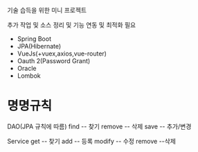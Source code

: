 기술 습득을 위한 미니 프로젝트

추가 작업 및 소스 정리 및 기능 연동 및 최적화 필요

- Spring Boot
- JPA(Hibernate)
- VueJs(+vuex,axios,vue-router)
- Oauth 2(Password Grant)
- Oracle
- Lombok

# 명명규칙
DAO(JPA 규칙에 따름)
  find --  찾기
  remove -- 삭제
  save --  추가/변경

Service 
 get  -- 찾기
 add -- 등록
 modify -- 수정
 remove --삭제
